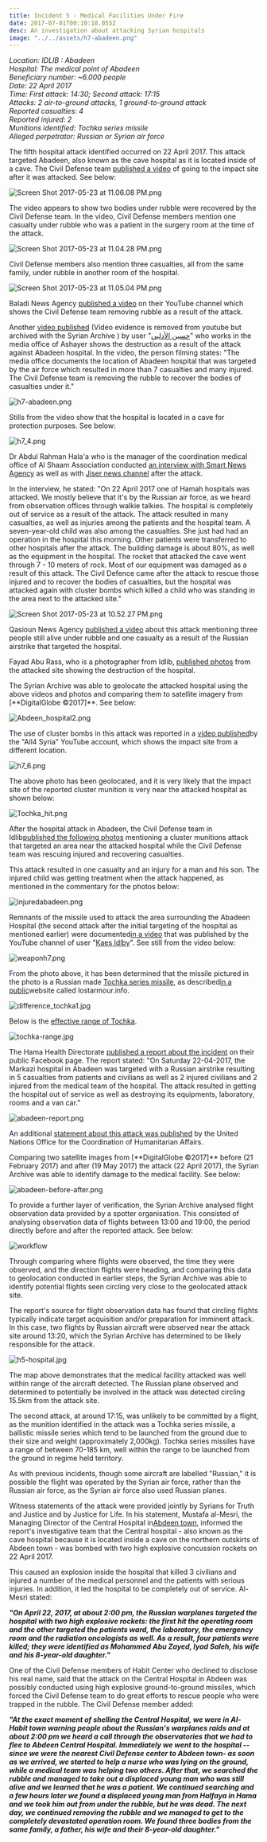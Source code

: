 ```yaml
---
title: Incident 5 - Medical Facilities Under Fire
date: 2017-07-01T00:10:18.055Z
desc: An investigation about attacking Syrian hospitals
image: "../../assets/h7-abadeen.png"
---
```


*Location: IDLIB : Abadeen\
Hospital: The medical point of Abadeen\
Beneficiary number: \~6.000 people\
Date: 22 April 2017\
Time: First attack: 14:30; Second attack: 17:15\
Attacks: 2 air-to-ground attacks, 1 ground-to-ground attack\
Reported casualties: 4\
Reported injured: 2\
Munitions identified: Tochka series missile\
Alleged perpetrator: Russian or Syrian air force*

The fifth hospital attack identified occurred on 22 April 2017. This attack targeted Abadeen, also known as the cave hospital as it is located inside of a cave. The Civil Defense team [published a video](https://www.youtube.com/watch?v=Os8GoeOklv8) of going to the impact site after it was attacked. See below:

![Screen Shot 2017-05-23 at 11.06.08 PM.png](../../assets/Screen_Shot_2017-05-23_at_11.06.08_PM.png)

The video appears to show two bodies under rubble were recovered by the Civil Defense team. In the video, Civil Defense members mention one casualty under rubble who was a patient in the surgery room at the time of the attack.

![Screen Shot 2017-05-23 at 11.04.28 PM.png](../../assets/Screen_Shot_2017-05-23_at_11.04.28_PM.png)

Civil Defense members also mention three casualties, all from the same family, under rubble in another room of the hospital.

![Screen Shot 2017-05-23 at 11.05.04 PM.png](../../assets/Screen_Shot_2017-05-23_at_11.05.04_PM.png)

Baladi News Agency [published a video](https://www.youtube.com/watch?v=PWHQogaz3lQ) on their YouTube channel which shows the Civil Defense team removing rubble as a result of the attack.

Another [video published](https://www.youtube.com/watch?v=i6ZN2gtzhJY) (Video evidence is removed from youtube but archived with the Syrian Archive ) by user "[حسين الأدلبي](https://www.youtube.com/channel/UC2Wk09BgfP3gwBdmxnDvwPw)" who works in the media office of Ashayer shows the destruction as a result of the attack against Abadeen hospital. In the video, the person filming states: "The media office documents the location of Abadeen hospital that was targeted by the air force which resulted in more than 7 casualties and many injured. The Civil Defense team is removing the rubble to recover the bodies of casualties under it."

![h7-abadeen.png](../../assets/h7-abadeen.png)

Stills from the video show that the hospital is located in a cave for protection purposes. See below:

![h7\_4.png](../../assets/h7_4.png)

Dr Abdul Rahman Hala'a who is the manager of the coordination medical office of Al Shaam Association conducted [an interview with Smart News Agency](https://www.youtube.com/watch?v=kxMCDFdZmRQ) as well as with [Jiser news channel](https://www.youtube.com/watch?v=_EfbruA2Njo) after the attack.

In the interview, he stated: "On 22 April 2017 one of Hamah hospitals was attacked. We mostly believe that it's by the Russian air force, as we heard from observation offices through walkie talkies. The hospital is completely out of service as a result of the attack. The attack resulted in many casualties, as well as injuries among the patients and the hospital team. A seven-year-old child was also among the casualties. She just had had an operation in the hospital this morning. Other patients were transferred to other hospitals after the attack. The building damage is about 80%, as well as the equipment in the hospital. The rocket that attacked the cave went through 7 - 10 meters of rock. Most of our equipment was damaged as a result of this attack. The Civil Defence came after the attack to rescue those injured and to recover the bodies of casualties, but the hospital was attacked again with cluster bombs which killed a child who was standing in the area next to the attacked site."

![Screen Shot 2017-05-23 at 10.52.27 PM.png](../../assets/Screen_Shot_2017-05-23_at_10.52.27_PM.png)

Qasioun News Agency [published a video](https://www.youtube.com/watch?v=JPcakuncvTk) about this attack mentioning three people still alive under rubble and one casualty as a result of the Russian airstrike that targeted the hospital.

Fayad Abu Rass, who is a photographer from Idlib, [published photos](https://www.facebook.com/fead.aboras/posts/1889319601289317) from the attacked site showing the destruction of the hospital.

The Syrian Archive was able to geolocate the attacked hospital using the above videos and photos and comparing them to satellite imagery from \[\*\*DigitalGlobe ©2017\]\*\*. See below:

![Abdeen\_hospital2.png](../../assets/Abdeen_hospital2.png)

The use of cluster bombs in this attack was reported in a [video published](https://www.youtube.com/watch?v=QyAiYhzDflk)by the "All4 Syria" YouTube account, which shows the impact site from a different location.

![h7\_6.png](../../assets/h7_6.png)

The above photo has been geolocated, and it is very likely that the impact site of the reported cluster munition is very near the attacked hospital as shown below:

![Tochka\_hit.png](../../assets/Tochka_hit.png)

After the hospital attack in Abadeen, the Civil Defense team in Idlib[published the following photos](https://www.facebook.com/SyrianCivilDefenceIdlibWhiteHelmets/posts/1280770175355369) mentioning a cluster munitions attack that targeted an area near the attacked hospital while the Civil Defense team was rescuing injured and recovering casualties.

This attack resulted in one casualty and an injury for a man and his son. The injured child was getting treatment when the attack happened, as mentioned in the commentary for the photos below:

![injuredabadeen.png](../../assets/injuredabadeen.png)

Remnants of the missile used to attack the area surrounding the Abadeen Hospital (the second attack after the initial targeting of the hospital as mentioned earlier) were documented[in a video](https://www.youtube.com/watch?v=aRet4s_ZiGQ) that was published by the YouTube channel of user "[Kaes Idlby](https://www.youtube.com/channel/UCy_Fbrq7EuUfwG3YRfyekEg)". See still from the video below:

![weaponh7.png](../../assets/weaponh7.png)

From the photo above, it has been determined that the missile pictured in the photo is a Russian made [Tochka series missile](https://de.wikipedia.org/wiki/SS-21_Scarab), as described[in a public](http://lostarmour.info/articles/tochki-nad-u/)website called lostarmour.info.

![difference\_tochka1.jpg](../../assets/difference_tochka1.jpg)

Below is the [effective range of Tochka](https://de.wikipedia.org/wiki/SS-21_Scarab).

![tochka-range.jpg](../../assets/tochka-range.jpg)

The Hama Health Directorate [published a report about the incident](https://www.facebook.com/Idleb.Health.Directorate/photos/a.648305141939511.1073741828.648124961957529/981613398608682/?type=3&theater) on their public Facebook page. The report stated: "On Saturday 22-04-2017, the Markazi hospital in Abadeen was targeted with a Russian airstrike resulting in 5 casualties from patients and civilians as well as 2 injured civilians and 2 injured from the medical team of the hospital. The attack resulted in getting the hospital out of service as well as destroying its equipments, laboratory, rooms and a van car."

![abadeen-report.png](../../assets/abadeen-report.png)

An additional [statement about this attack was published](http://reliefweb.int/sites/reliefweb.int/files/resources/Attacks%20on%20hospitals%20Press%20Statement%20EN_Clean.pdf) by the United Nations Office for the Coordination of Humanitarian Affairs.

Comparing two satellite images from \[\*\*DigitalGlobe ©2017\]\*\* before (21 February 2017) and after (19 May 2017) the attack (22 April 2017), the Syrian Archive was able to identify damage to the medical facility. See below:

![abadeen-before-after.png](../../assets/abadeen-before-after.png)

To provide a further layer of verification, the Syrian Archive analysed flight observation data provided by a spotter organisation. This consisted of analysing observation data of flights between 13:00 and 19:00, the period directly before and after the reported attack. See below:

![workflow](../../assets/22_april_2017-3_with_arrows.width-800.png)

Through comparing where flights were observed, the time they were observed, and the direction flights were heading, and comparing this data to geolocation conducted in earlier steps, the Syrian Archive was able to identify potential flights seen circling very close to the geolocated attack site.

The report's source for flight observation data has found that circling flights typically indicate target acquisition and/or preparation for imminent attack. In this case, two flights by Russian aircraft were observed near the attack site around 13:20, which the Syrian Archive has determined to be likely responsible for the attack.

![h5-hospital.jpg](../../assets/h5-hospital.jpg)

The map above demonstrates that the medical facility attacked was well within range of the aircraft detected. The Russian plane observed and determined to potentially be involved in the attack was detected circling 15.5km from the attack site.

The second attack, at around 17:15, was unlikely to be committed by a flight, as the munition identified in the attack was a Tochka series missile, a ballistic missile series which tend to be launched from the ground due to their size and weight (approximately 2,000kg). Tochka series missiles have a range of between 70-185 km, well within the range to be launched from the ground in regime held territory.

As with previous incidents, though some aircraft are labelled "Russian," it is possible the flight was operated by the Syrian air force, rather than the Russian air force, as the Syrian air force also used Russian planes.

Witness statements of the attack were provided jointly by Syrians for Truth and Justice and by Justice for Life. In his statement, Mustafa al-Mesri, the Managing Director of the Central Hospital in[Abdeen town](https://www.google.com.tr/maps/place/%D8%B9%D8%A7%D8%A8%D8%AF%D9%8A%D9%86%D8%8C+Syria%E2%80%AD/@35.4677825,36.5291547,2480m/data=!3m2!1e3!4b1!4m5!3m4!1s0x152460d91c48feb1:0x29d096efd4f03865!8m2!3d35.4680617!4d36.5364751?hl=en), informed the report's investigative team that the Central hospital - also known as the cave hospital because it is located inside a cave on the northern outskirts of Abdeen town - was bombed with two high explosive concussion rockets on 22 April 2017.

This caused an explosion inside the hospital that killed 3 civilians and injured a number of the medical personnel and the patients with serious injuries. In addition, it led the hospital to be completely out of service. Al-Mesri stated:

***"On April 22, 2017, at about 2:00 pm, the Russian warplanes targeted the hospital with two high explosive rockets: the first hit the operating room and the other targeted the patients ward, the laboratory, the emergency room and the radiation oncologists as well. As a result, four patients were killed; they were identified as Mohammed Abu Zayed, Iyad Saleh, his wife and his 8-year-old daughter."***

One of the Civil Defense members of Habit Center who declined to disclose his real name, said that the attack on the Central Hospital in Abdeen was possibly conducted using high explosive ground-to-ground missiles, which forced the Civil Defense team to do great efforts to rescue people who were trapped in the rubble. The Civil Defense member added:

***"At the exact moment of shelling the Central Hospital, we were in Al-Habit town warning people about the Russian's warplanes raids and at about 2:00 pm we heard a call through the observatories that we had to flee to Abdeen Central Hospital. Immediately we went to the hospital -- since we were the nearest Civil Defense center to Abdeen town- as soon as we arrived, we started to help a nurse who was lying on the ground, while a medical team was helping two others. After that, we searched the rubble and managed to take out a displaced young man who was still alive and we learned that he was a patient. We continued searching and a few hours later we found a displaced young man from Halfaya in Hama and we took him out from under the rubble, but he was dead. The next day, we continued removing the rubble and we managed to get to the completely devastated operation room. We found three bodies from the same family, a father, his wife and their 8-year-old daughter."***
